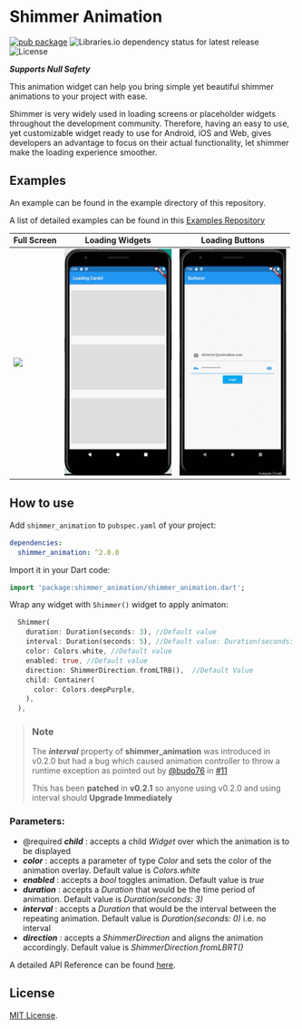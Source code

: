 # Shimmer Animation

[![pub package](https://img.shields.io/pub/v/shimmer_animation.svg)](https://pub.dev/packages/shimmer_animation)
![Libraries.io dependency status for latest release](https://img.shields.io/librariesio/release/pub/shimmer_animation)
![License](https://img.shields.io/github/license/maddyb99/shimmer_animation)

_**Supports Null Safety**_

This animation widget can help you bring simple yet beautiful shimmer animations to your project with ease.

Shimmer is very widely used in loading screens or placeholder widgets throughout the development community.
Therefore, having an easy to use, yet customizable widget ready to use for Android, iOS and Web, gives developers an advantage to focus on their actual functionality, let shimmer make the loading experience smoother.

## Examples

An example can be found in the example directory of this repository.

A list of detailed examples can be found in this [Examples Repository](https://github.com/maddyb99/shimmer_examples)

|  Full Screen |  Loading Widgets | Loading Buttons |
|---|---|---|
|<img  height="400" src="https://github.com/maddyb99/shimmer_animation/blob/master/screenshots/shimmer.gif?raw=true">| <img height="400" src="https://github.com/maddyb99/shimmer_examples/blob/master/loading_cards/screenshots/shimmer.gif?raw=true">| <img height="400" src="https://github.com/maddyb99/shimmer_examples/blob/master/buttons/screenshots/shimmer.gif?raw=true">|

## How to use

Add `shimmer_animation` to `pubspec.yaml` of your project:

```yaml
dependencies:
  shimmer_animation: ^2.0.0
```

Import it in your Dart code:

```dart
import 'package:shimmer_animation/shimmer_animation.dart';
```

Wrap any widget with `Shimmer()` widget to apply animaton:

```dart
  Shimmer(
    duration: Duration(seconds: 3), //Default value
    interval: Duration(seconds: 5), //Default value: Duration(seconds: 0)
    color: Colors.white, //Default value
    enabled: true, //Default value
    direction: ShimmerDirection.fromLTRB(),  //Default Value
    child: Container(
      color: Colors.deepPurple,
    ),
  ),
```
> ### Note
>
> The _**interval**_ property of **shimmer_animation** was introduced in v0.2.0 but had a bug which caused animation controller to throw a runtime exception as pointed out by [@budo76](https://github.com/budo76) in [#11](https://github.com/maddyb99/shimmer_animation/issues/11)
>
> This has been **patched** in **v0.2.1** so anyone using v0.2.0 and using interval should **Upgrade Immediately**

### Parameters:

- @required _**child**_ : accepts a child _Widget_ over which the animation is to be displayed
- _**color**_ : accepts a parameter of type _Color_ and sets the color of the animation overlay. Default value is _Colors.white_
- _**enabled**_ : accepts a _bool_ toggles animation. Default value is _true_
- _**duration**_ : accepts a _Duration_ that would be the time period of animation. Default value is _Duration(seconds: 3)_
- _**interval**_ : accepts a _Duration_ that would be the interval between the repeating animation. Default value is _Duration(seconds: 0)_ i.e. no interval
- _**direction**_ : accepts a _ShimmerDirection_ and aligns the animation accordingly. Default value is _ShimmerDirection.fromLBRT()_

A detailed API Reference can be found [here](https://pub.dev/documentation/shimmer_animation/latest/shimmer_animation/shimmer_animation-library.html).

## License

[MIT License](https://github.com/maddyb99/shimmer_animation/blob/master/LICENSE).

[Shimmer Animation]: #shimmer-animation
[Examples]: #examples
[How to use]: #how-to-use
[Parameters]: #parameters
[License]: #license


